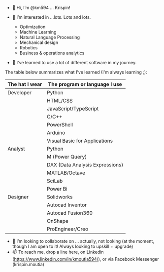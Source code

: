 * 👋 Hi, I’m @km594 ... Krispin!
* 👀 I’m interested in ...lots. Lots and lots.
 
  * Optimization
  * Machine Learning
  * Natural Language Processing
  * Mechanical design
  * Robotics
  * Business & operations analytics
  
* 🌱 I've learned to use a lot of different software in my journey. 
 
The table below summarizes what I've learned (I'm always learning ;):
 
|The hat I wear|The program or language I use|
|--------|-----------------|
|Developer|Python|
||HTML/CSS|
||JavaScript/TypeScript|
||C/C++|
||PowerShell|
||Arduino|
||Visual Basic for Applications|
|Analyst|Python|
||M (Power Query)|
||DAX (Data Analysis Expressions)|
||MATLAB/Octave|
||SciLab|
||Power Bi|
|Designer|Solidworks|
||Autocad Inventor|
||Autocad Fusion360|
||OnShape|
||ProEngineer/Creo|

* 💞️ I’m looking to collaborate on ... actually, not looking (at the moment, though I am open to it! Always looking to upskill + upgrade)
* 📫 To reach me, drop a line here, on Linkedin (https://www.linkedin.com/in/kmoutia594/), or via Facebook Messenger (krispin.moutia)

<!---
km594/km594 is a ✨ special ✨ repository because its `README.md` (this file) appears on your GitHub profile.
You can click the Preview link to take a look at your changes.
--->
